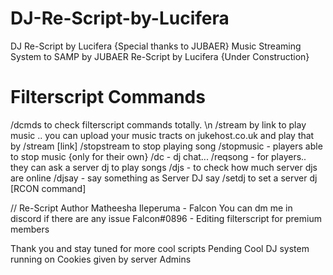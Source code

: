 # DJ-Re-Script-by-Lucifera
DJ Re-Script by Lucifera {Special thanks to JUBAER}
Music Streaming System to SAMP by JUBAER
Re-Script by Lucifera {Under Construction}

# Filterscript Commands
/dcmds to check filterscript commands totally. \n
/stream by link to play music .. you can upload your music tracts on jukehost.co.uk and play that by /stream [link]
/stopstream to stop playing song
/stopmusic - players able to stop music {only for their own}
/dc - dj chat... 
/reqsong - for players.. they can ask a server dj to play songs
/djs - to check how much server djs are online
/djsay - say something as Server DJ say
/setdj to set a server dj [RCON command]

// Re-Script Author Matheesha Ileperuma - Falcon
You can dm me in discord if there are any issue 
Falcon#0896 - 
Editing filterscript for premium members

Thank you and stay tuned for more cool scripts 
Pending 
  Cool DJ system running on Cookies given by server Admins
